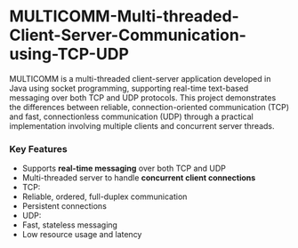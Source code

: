 # MULTICOMM-Multi-threaded-Client-Server-Communication-using-TCP-UDP
MULTICOMM is a multi-threaded client-server application developed in Java using socket programming, supporting real-time text-based messaging over both TCP and UDP protocols. This project demonstrates the differences between reliable, connection-oriented communication (TCP) and fast, connectionless communication (UDP) through a practical implementation involving multiple clients and concurrent server threads.

### Key Features

-  Supports **real-time messaging** over both TCP and UDP
-  Multi-threaded server to handle **concurrent client connections**
-  TCP:
  - Reliable, ordered, full-duplex communication
  - Persistent connections
-  UDP:
  - Fast, stateless messaging
  - Low resource usage and latency
